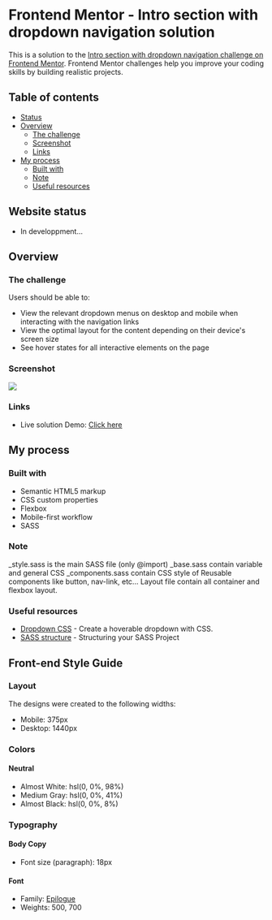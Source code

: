 # Frontend Mentor - Intro section with dropdown navigation solution

This is a solution to the [Intro section with dropdown navigation challenge on Frontend Mentor](https://www.frontendmentor.io/challenges/intro-section-with-dropdown-navigation-ryaPetHE5). Frontend Mentor challenges help you improve your coding skills by building realistic projects. 

## Table of contents

- [Status](#website-status)
- [Overview](#overview)
  - [The challenge](#the-challenge)
  - [Screenshot](#screenshot)
  - [Links](#links)
- [My process](#my-process)
  - [Built with](#built-with)
  - [Note](#note)
  - [Useful resources](#useful-resources)

## Website status

- In developpment...

## Overview

### The challenge

Users should be able to:

- View the relevant dropdown menus on desktop and mobile when interacting with the navigation links
- View the optimal layout for the content depending on their device's screen size
- See hover states for all interactive elements on the page

### Screenshot

![](./screenshot.jpg)

### Links

- Live solution Demo: [Click here](https://marinvcq.github.io/intro-section-with-dropdown-navigation/)

## My process

### Built with

- Semantic HTML5 markup
- CSS custom properties
- Flexbox
- Mobile-first workflow
- SASS

### Note

_style.sass is the main SASS file (only @import)
_base.sass contain variable and general CSS
_components.sass contain CSS style of Reusable components like button, nav-link, etc...
Layout file contain all container and flexbox layout.


### Useful resources

- [Dropdown CSS](https://www.w3schools.com/css/css_dropdowns.asp) - Create a hoverable dropdown with CSS.
- [SASS structure](https://itnext.io/structuring-your-sass-projects-c8d41fa55ed4) - Structuring your SASS Project

## Front-end Style Guide

### Layout

The designs were created to the following widths:

- Mobile: 375px
- Desktop: 1440px

### Colors

#### Neutral

- Almost White: hsl(0, 0%, 98%)
- Medium Gray: hsl(0, 0%, 41%)
- Almost Black: hsl(0, 0%, 8%)

### Typography

#### Body Copy

- Font size (paragraph): 18px

#### Font

- Family: [Epilogue](https://fonts.google.com/specimen/Epilogue)
- Weights: 500, 700
